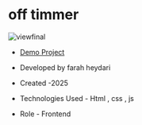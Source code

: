# off timmer


![viewfinal](https://github.com/user-attachments/assets/af6e5a74-66c5-4596-9023-560b19a0c24b)


- [Demo Project](https://farahheydari.github.io/takhfif/)

- Developed by farah heydari

- Created -2025

- Technologies Used - Html , css , js 

- Role - Frontend

